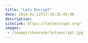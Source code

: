 ```yaml
---
title: "Lets Encrypt"
date: 2018-01-22T17:30:15-05:00
description:
sitelink: https://letsencrypt.org/
images:
 - /images/showcase/letsencrypt.jpg
---
```

